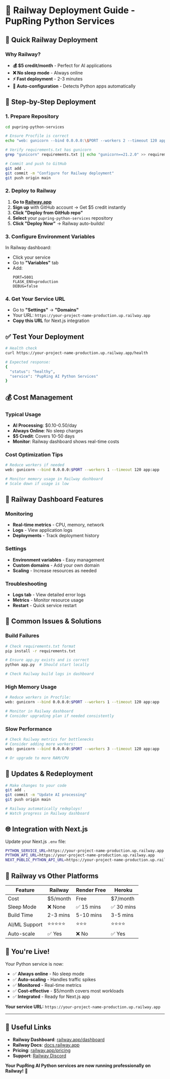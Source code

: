# 🚄 Railway Deployment Guide - PupRing Python Services

## 🎯 Quick Railway Deployment

### Why Railway?
- **💰 $5 credit/month** - Perfect for AI applications
- **❌ No sleep mode** - Always online
- **⚡ Fast deployment** - 2-3 minutes
- **🔧 Auto-configuration** - Detects Python apps automatically

## 🚀 Step-by-Step Deployment

### 1. Prepare Repository

```bash
cd pupring-python-services

# Ensure Procfile is correct
echo "web: gunicorn --bind 0.0.0.0:\$PORT --workers 2 --timeout 120 app:app" > Procfile

# Verify requirements.txt has gunicorn
grep "gunicorn" requirements.txt || echo "gunicorn==21.2.0" >> requirements.txt

# Commit and push to GitHub
git add .
git commit -m "Configure for Railway deployment"
git push origin main
```

### 2. Deploy to Railway

1. **Go to [Railway.app](https://railway.app)**
2. **Sign up** with GitHub account → Get $5 credit instantly
3. **Click "Deploy from GitHub repo"**
4. **Select** your `pupring-python-services` repository
5. **Click "Deploy Now"** → Railway auto-builds!

### 3. Configure Environment Variables

In Railway dashboard:
- Click your service
- Go to **"Variables"** tab
- Add:
  ```
  PORT=5001
  FLASK_ENV=production
  DEBUG=false
  ```

### 4. Get Your Service URL

- Go to **"Settings"** → **"Domains"**
- Your URL: `https://your-project-name-production.up.railway.app`
- **Copy this URL** for Next.js integration

## ✅ Test Your Deployment

```bash
# Health check
curl https://your-project-name-production.up.railway.app/health

# Expected response:
{
  "status": "healthy",
  "service": "PupRing AI Python Services"
}
```

## 💰 Cost Management

### Typical Usage
- **AI Processing**: $0.10-0.50/day
- **Always Online**: No sleep charges
- **$5 Credit**: Covers 10-50 days
- **Monitor**: Railway dashboard shows real-time costs

### Cost Optimization Tips
```bash
# Reduce workers if needed
web: gunicorn --bind 0.0.0.0:$PORT --workers 1 --timeout 120 app:app

# Monitor memory usage in Railway dashboard
# Scale down if usage is low
```

## 🔧 Railway Dashboard Features

### Monitoring
- **Real-time metrics** - CPU, memory, network
- **Logs** - View application logs
- **Deployments** - Track deployment history

### Settings
- **Environment variables** - Easy management
- **Custom domains** - Add your own domain
- **Scaling** - Increase resources as needed

### Troubleshooting
- **Logs tab** - View detailed error logs
- **Metrics** - Monitor resource usage
- **Restart** - Quick service restart

## 🚨 Common Issues & Solutions

### Build Failures
```bash
# Check requirements.txt format
pip install -r requirements.txt

# Ensure app.py exists and is correct
python app.py  # Should start locally

# Check Railway build logs in dashboard
```

### High Memory Usage
```bash
# Reduce workers in Procfile:
web: gunicorn --bind 0.0.0.0:$PORT --workers 1 --timeout 120 app:app

# Monitor in Railway dashboard
# Consider upgrading plan if needed consistently
```

### Slow Performance
```bash
# Check Railway metrics for bottlenecks
# Consider adding more workers:
web: gunicorn --bind 0.0.0.0:$PORT --workers 3 --timeout 120 app:app

# Or upgrade to more RAM/CPU
```

## 🔄 Updates & Redeployment

```bash
# Make changes to your code
git add .
git commit -m "Update AI processing"
git push origin main

# Railway automatically redeploys!
# Watch progress in Railway dashboard
```

## 🌐 Integration with Next.js

Update your Next.js `.env` file:
```bash
PYTHON_SERVICE_URL=https://your-project-name-production.up.railway.app
PYTHON_API_URL=https://your-project-name-production.up.railway.app
NEXT_PUBLIC_PYTHON_API_URL=https://your-project-name-production.up.railway.app
```

## 🎯 Railway vs Other Platforms

| Feature | Railway | Render Free | Heroku |
|---------|---------|-------------|---------|
| Cost | $5/month | Free | $7/month |
| Sleep Mode | ❌ None | ✅ 15 mins | ✅ 30 mins |
| Build Time | 2-3 mins | 5-10 mins | 3-5 mins |
| AI/ML Support | ⭐⭐⭐⭐⭐ | ⭐⭐⭐ | ⭐⭐⭐⭐ |
| Auto-scale | ✅ Yes | ❌ No | ✅ Yes |

## 🎉 You're Live!

Your Python service is now:
- ✅ **Always online** - No sleep mode
- ✅ **Auto-scaling** - Handles traffic spikes  
- ✅ **Monitored** - Real-time metrics
- ✅ **Cost-effective** - $5/month covers most workloads
- ✅ **Integrated** - Ready for Next.js app

**Your service URL:** `https://your-project-name-production.up.railway.app`

---

## 🔗 Useful Links

- **Railway Dashboard**: [railway.app/dashboard](https://railway.app/dashboard)
- **Railway Docs**: [docs.railway.app](https://docs.railway.app)
- **Pricing**: [railway.app/pricing](https://railway.app/pricing)
- **Support**: [Railway Discord](https://discord.gg/railway)

**Your PupRing AI Python services are now running professionally on Railway!** 🚀